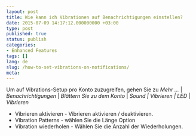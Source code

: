 ```yaml
---
layout: post
title: Wie kann ich Vibrationen auf Benachrichtigungen einstellen?
date: 2015-07-09 14:17:12.000000000 +03:00
type: post
published: true
status: publish
categories:
- Enhanced Features
tags: []
lang: de
slug: /how-to-set-vibrations-on-notifications/
meta:
---
```


Um auf Vibrations-Setup pro Konto zuzugreifen, gehen Sie zu *Mehr ...* \| *Benachrichtigungen* \| *Blättern Sie zu dem Konto* \| *Sound \| Vibrieren \| LED* \| *Vibrieren*

* Vibrieren aktivieren - Vibrieren aktivieren / deaktivieren.
* Vibration Patterns - wählen Sie die Länge Option
* Vibration wiederholen - Wählen Sie die Anzahl der Wiederholungen.
